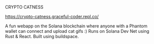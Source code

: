 CRYPTO CATNESS

https://crypto-catness.graceful-coder.repl.co/

A fun webapp on the Solana blockchain where anyone with a Phantom wallet can connect and upload cat gifs :) 
Runs on Solana Dev Net using Rust & React. Built using buildspace.
